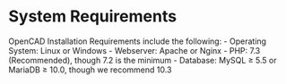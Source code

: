 # System Requirements
OpenCAD Installation Requirements include the following:
	- Operating System: Linux or Windows
	- Webserver: Apache or Nginx
  	- PHP: 7.3 (Recommended), though 7.2 is the minimum
	- Database: MySQL ≥ 5.5 or MariaDB ≥ 10.0, though we recommend 10.3